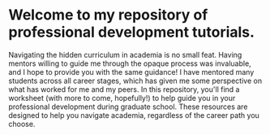 # Welcome to my repository of professional development tutorials.

Navigating the hidden curriculum in academia is no small feat. Having mentors willing to guide me through the opaque process was invaluable, and I hope to provide you with the same guidance! I have mentored many students across all career stages, which has given me some perspective on what has worked for me and my peers. In this repository, you'll find a worksheet (with more to come, hopefully!) to help guide you in your professional development during graduate school. These resources are designed to help you navigate academia, regardless of the career path you choose.